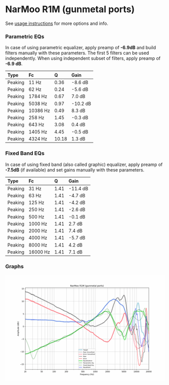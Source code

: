 # NarMoo R1M (gunmetal ports)
See [usage instructions](https://github.com/jaakkopasanen/AutoEq#usage) for more options and info.

### Parametric EQs
In case of using parametric equalizer, apply preamp of **-6.9dB** and build filters manually
with these parameters. The first 5 filters can be used independently.
When using independent subset of filters, apply preamp of **-6.9 dB**.

| Type    | Fc       |     Q | Gain     |
|:--------|:---------|:------|:---------|
| Peaking | 11 Hz    |  0.36 | -8.6 dB  |
| Peaking | 62 Hz    |  0.24 | -5.6 dB  |
| Peaking | 1784 Hz  |  0.67 | 7.0 dB   |
| Peaking | 5038 Hz  |  0.97 | -10.2 dB |
| Peaking | 10386 Hz |  0.49 | 8.3 dB   |
| Peaking | 258 Hz   |  1.45 | -0.3 dB  |
| Peaking | 643 Hz   |  3.08 | 0.4 dB   |
| Peaking | 1405 Hz  |  4.45 | -0.5 dB  |
| Peaking | 4324 Hz  | 10.18 | 1.3 dB   |

### Fixed Band EQs
In case of using fixed band (also called graphic) equalizer, apply preamp of **-7.5dB**
(if available) and set gains manually with these parameters.

| Type    | Fc       |    Q | Gain     |
|:--------|:---------|:-----|:---------|
| Peaking | 31 Hz    | 1.41 | -11.4 dB |
| Peaking | 63 Hz    | 1.41 | -4.7 dB  |
| Peaking | 125 Hz   | 1.41 | -4.2 dB  |
| Peaking | 250 Hz   | 1.41 | -2.6 dB  |
| Peaking | 500 Hz   | 1.41 | -0.1 dB  |
| Peaking | 1000 Hz  | 1.41 | 2.7 dB   |
| Peaking | 2000 Hz  | 1.41 | 7.4 dB   |
| Peaking | 4000 Hz  | 1.41 | -5.7 dB  |
| Peaking | 8000 Hz  | 1.41 | 4.2 dB   |
| Peaking | 16000 Hz | 1.41 | 7.1 dB   |

### Graphs
![](./NarMoo%20R1M%20(gunmetal%20ports).png)